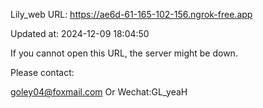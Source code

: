 Lily_web URL: https://ae6d-61-165-102-156.ngrok-free.app

Updated at: 2024-12-09 18:04:50

If you cannot open this URL, the server might be down.

Please contact: 

goley04@foxmail.com Or Wechat:GL_yeaH
